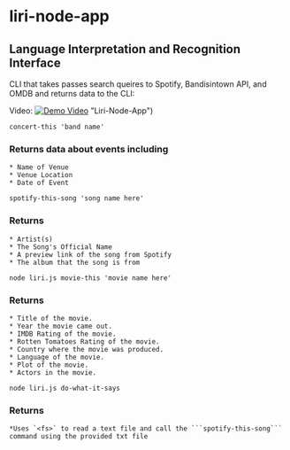 # liri-node-app

## Language Interpretation and Recognition Interface

CLI that takes passes search queires to Spotify, Bandisintown API, and OMDB and returns data to the CLI:

Video: [![Demo Video](https://youtu.be/gb1coQHU_B0)]( https://youtu.be/gb1coQHU_B0) "Liri-Node-App")

```
concert-this 'band name'
```

### Returns data about events including 
    * Name of Venue
    * Venue Location
    * Date of Event

```
spotify-this-song 'song name here'
```

### Returns 
    * Artist(s)
    * The Song's Official Name
    * A preview link of the song from Spotify
    * The album that the song is from

```
node liri.js movie-this 'movie name here'
```
### Returns
    * Title of the movie.
    * Year the movie came out.
    * IMDB Rating of the movie.
    * Rotten Tomatoes Rating of the movie.
    * Country where the movie was produced.
    * Language of the movie.
    * Plot of the movie.
    * Actors in the movie.

```
node liri.js do-what-it-says
```
### Returns
    *Uses `<fs>` to read a text file and call the ```spotify-this-song``` command using the provided txt file